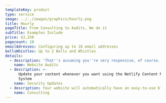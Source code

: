 ```yaml
---
templateKey: product
type: service
image: ../../images/graphics/hourly.png
title: Hourly
pageTitle: From Consulting to Audits, We do it
subTitle: Examples Include
price: $3,250
pagecount: 10
emailAdresses: Configuring up to 10 email addresses
bellsWhistles: Up to 2 Bells and Whistles
details:
  - description: 'That''s assuming you''re very responsive, of course.'
    name: Website Audits
  - description: >-
      Update your content whenever you want using the Netlify Content Management
      System
    name: Security Updates
  - description: Your website will automatically have an easy-to-use blog and contact form.
    name: Consulting
---
```

